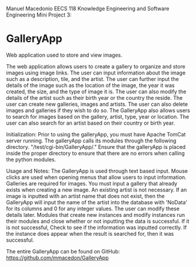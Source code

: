 Manuel Macedonio
EECS 118 Knowledge Engineering and Software Engineering
Mini Project 3:
# GalleryApp
 Web application used to store and view images.

The web application allows users to create a gallery to organize and store images
using image links. The user can input information about the image such as a
description, tile, and the artist.
The user can further input the details of the image such as the location of
the image, the year it was created, the size, and the type of image it is.
The user can also modify the details of the artist such as their birth year or
the country the reside.
The user can create new galleries, images and artists. The user can also delete
images and galleries if they wish to do so.
The GalleryApp also allows users to search for images based on the gallery,
artist, type, year or location. The user can also search for an artist based
on their country or birth year.

Initialization:
  Prior to using the galleryApp, you must have Apache TomCat server running.
  The galleryApp calls its modules through the following directory.
    "/test/cgi-bin/GalleryApp/."
  Ensure that the galleryApp is placed inside the proper directory to ensure that
  there are no errors when calling the python modules.

Usage and Notes:
  The GalleryApp is used through text based input. Mouse clicks are used when opening
  menus that allow users to input information.
  Galleries are required for images. You must input a gallery that already exists
  when creating a new image.
  An existing artist is not necessary. If an image is inputted with an artist
  name that does not exist, then the GalleryApp will input the name of the artist
  into the database with 'NoData' for its columns and 0 for any integer values.
  The user can modify these details later.
  Modules that create new instances and modify instances run their modules and close
  whether or not inputting the data is successful. If it is not successful, Check
  to see if the information was inputted correctly. If the instance does appear
  when the result is searched for, then it was successful.

The entire GalleryApp can be found on GitHub:
  https://github.com/mmacedon/GalleryApp
